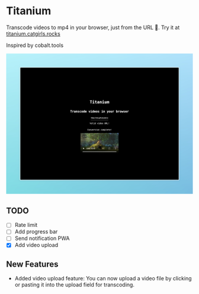 # Titanium

Transcode videos to mp4 in your browser, just from the URL 🐐. Try it at [titanium.catgirls.rocks](https://titanium.catgirls.rocks)

Inspired by cobalt.tools

![Example](docs/example.jpeg)

## TODO

- [ ] Rate limit
- [ ] Add progress bar
- [ ] Send notification PWA
- [x] Add video upload

## New Features

- Added video upload feature: You can now upload a video file by clicking or pasting it into the upload field for transcoding.
